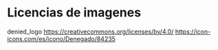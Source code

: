 # Licencias de imagenes

denied_logo https://creativecommons.org/licenses/by/4.0/ https://icon-icons.com/es/icono/Denegado/84235
